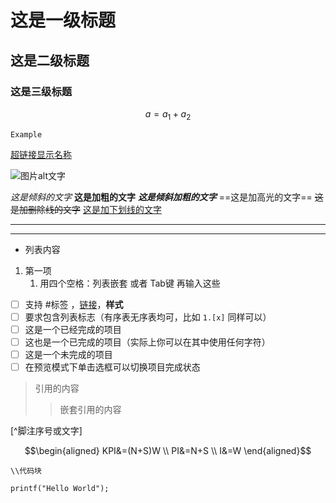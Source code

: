 # 这是一级标题
## 这是二级标题
### 这是三级标题

$$
a = 
a_1 + a_2
$$

	Example


[超链接显示名称](URL)


![图片alt文字](图片链接 "figure title")

*这是倾斜的文字* 
**这是加粗的文字** 
***这是倾斜加粗的文字*** 
==这是加高光的文字== 
~~这是加删除线的文字~~ 
<u>这是加下划线的文字</u>

---
***

- 列表内容

1. 第一项
    1. 用四个空格：列表嵌套 或者 Tab键 再输入这些

- [ ] 支持 #标签 ，[链接]()，**样式**
- [ ] 要求包含列表标志（有序表无序表均可，比如 `1.[x]` 同样可以）
- [ ] 这是一个已经完成的项目
- [ ] 这也是一个已完成的项目（实际上你可以在其中使用任何字符）
- [ ] 这是一个未完成的项目
- [ ] 在预览模式下单击选框可以切换项目完成状态

>引用的内容
>>嵌套引用的内容


[^脚注序号或文字]

[^之前用的脚注序号或文字通常文章末尾写下这段文字]:解释文字


$$\begin{aligned}
KPI&=(N+S)W \\
PI&=N+S \\
I&=W
\end{aligned}$$
```
\\代码块

printf("Hello World");
```
